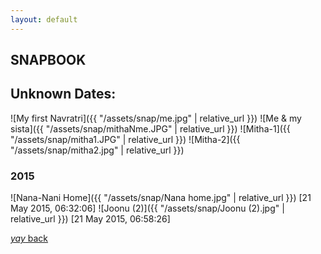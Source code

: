 ```yaml
---
layout: default
---
```


## SNAPBOOK

## Unknown Dates:
![My first Navratri]({{ "/assets/snap/me.jpg" | relative_url }})
![Me & my sista]({{ "/assets/snap/mithaNme.JPG" | relative_url }})
![Mitha-1]({{ "/assets/snap/mitha1.JPG" | relative_url }})
![Mitha-2]({{ "/assets/snap/mitha2.jpg" | relative_url }})

### 2015

![Nana-Nani Home]({{ "/assets/snap/Nana home.jpg" | relative_url }}) [‎21 ‎May ‎2015, ‏‎06:32:06]
![Joonu (2)]({{ "/assets/snap/Joonu (2).jpg" | relative_url }}) [21 ‎May ‎2015, ‏‎06:58:26]
<!--![Nana-Nani Home]({{ "/assets/snap/Nana home.jpg" | relative_url }})
![Nana-Nani Home]({{ "/assets/snap/Nana home.jpg" | relative_url }})
![Nana-Nani Home]({{ "/assets/snap/Nana home.jpg" | relative_url }})
![Nana-Nani Home]({{ "/assets/snap/Nana home.jpg" | relative_url }})
![Nana-Nani Home]({{ "/assets/snap/Nana home.jpg" | relative_url }})
![Nana-Nani Home]({{ "/assets/snap/Nana home.jpg" | relative_url }})
![Nana-Nani Home]({{ "/assets/snap/Nana home.jpg" | relative_url }})
![Nana-Nani Home]({{ "/assets/snap/Nana home.jpg" | relative_url }})
![Nana-Nani Home]({{ "/assets/snap/Nana home.jpg" | relative_url }})
![Nana-Nani Home]({{ "/assets/snap/Nana home.jpg" | relative_url }})
![Nana-Nani Home]({{ "/assets/snap/Nana home.jpg" | relative_url }})
![Nana-Nani Home]({{ "/assets/snap/Nana home.jpg" | relative_url }})
![Nana-Nani Home]({{ "/assets/snap/Nana home.jpg" | relative_url }})
![Nana-Nani Home]({{ "/assets/snap/Nana home.jpg" | relative_url }})
![Nana-Nani Home]({{ "/assets/snap/Nana home.jpg" | relative_url }})
![Nana-Nani Home]({{ "/assets/snap/Nana home.jpg" | relative_url }})
![Nana-Nani Home]({{ "/assets/snap/Nana home.jpg" | relative_url }})
![Nana-Nani Home]({{ "/assets/snap/Nana home.jpg" | relative_url }})
![Nana-Nani Home]({{ "/assets/snap/Nana home.jpg" | relative_url }})
![Nana-Nani Home]({{ "/assets/snap/Nana home.jpg" | relative_url }})
![Nana-Nani Home]({{ "/assets/snap/Nana home.jpg" | relative_url }})
![Nana-Nani Home]({{ "/assets/snap/Nana home.jpg" | relative_url }})
![Nana-Nani Home]({{ "/assets/snap/Nana home.jpg" | relative_url }})
![Nana-Nani Home]({{ "/assets/snap/Nana home.jpg" | relative_url }})
![Nana-Nani Home]({{ "/assets/snap/Nana home.jpg" | relative_url }})
![Nana-Nani Home]({{ "/assets/snap/Nana home.jpg" | relative_url }})
![Nana-Nani Home]({{ "/assets/snap/Nana home.jpg" | relative_url }})
![Nana-Nani Home]({{ "/assets/snap/Nana home.jpg" | relative_url }})
![Nana-Nani Home]({{ "/assets/snap/Nana home.jpg" | relative_url }})
![Nana-Nani Home]({{ "/assets/snap/Nana home.jpg" | relative_url }})
![Nana-Nani Home]({{ "/assets/snap/Nana home.jpg" | relative_url }})
![Nana-Nani Home]({{ "/assets/snap/Nana home.jpg" | relative_url }})-->












































































































[_yay_ back](https://srterm.github.io/srt/blog.html)
